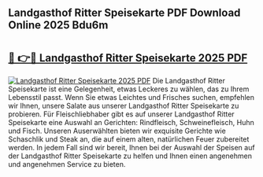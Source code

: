 ## Landgasthof Ritter Speisekarte PDF Download Online 2025 Bdu6m

# <h2><a href="http://gca16tr.nevu.top/?p=Landgasthof+Ritter+Speisekarte">🔗 👉🔴 Landgasthof Ritter Speisekarte 2025 PDF</a></h2>

[![Landgasthof Ritter Speisekarte 2025 PDF](https://i.imgur.com/dBaPXMq.png)](http://gca16tr.nevu.top/?p=Landgasthof+Ritter+Speisekarte)
Die Landgasthof Ritter Speisekarte ist eine Gelegenheit, etwas Leckeres zu wählen, das zu Ihrem Lebensstil passt. Wenn Sie etwas Leichtes und Frisches suchen, empfehlen wir Ihnen, unsere Salate aus unserer Landgasthof Ritter Speisekarte zu probieren. Für Fleischliebhaber gibt es auf unserer Landgasthof Ritter Speisekarte eine Auswahl an Gerichten: Rindfleisch, Schweinefleisch, Huhn und Fisch. Unseren Auserwählten bieten wir exquisite Gerichte wie Schaschlik und Steak an, die auf einem alten, natürlichen Feuer zubereitet werden. In jedem Fall sind wir bereit, Ihnen bei der Auswahl der Speisen auf der Landgasthof Ritter Speisekarte zu helfen und Ihnen einen angenehmen und angenehmen Service zu bieten.
